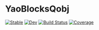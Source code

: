 # YaoBlocksQobj

[![Stable](https://img.shields.io/badge/docs-stable-blue.svg)](https://Sov-trotter.github.io/YaoBlocksQobj.jl/stable)
[![Dev](https://img.shields.io/badge/docs-dev-blue.svg)](https://Sov-trotter.github.io/YaoBlocksQobj.jl/dev)
[![Build Status](https://github.com/Sov-trotter/YaoBlocksQobj.jl/workflows/CI/badge.svg)](https://github.com/Sov-trotter/YaoBlocksQobj.jl/actions)
[![Coverage](https://codecov.io/gh/QuantumBFS/IBMQClient.jl/branch/master/graph/badge.svg)](https://github.com/Sov-trotter/YaoBlocksQobj.jl)
